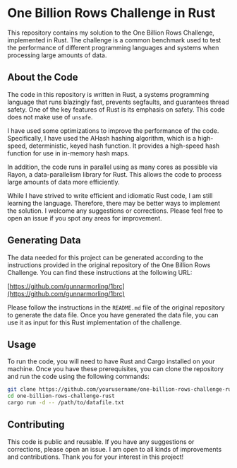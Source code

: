 # One Billion Rows Challenge in Rust

This repository contains my solution to the One Billion Rows Challenge, implemented in Rust. The challenge is a common
benchmark used to test the performance of different programming languages and systems when processing large amounts of
data.

## About the Code

The code in this repository is written in Rust, a systems programming language that runs blazingly fast, prevents
segfaults, and guarantees thread safety. One of the key features of Rust is its emphasis on safety. This code does not
make use of `unsafe`.

I have used some optimizations to improve the performance of the code. Specifically, I have used the AHash hashing
algorithm, which is a high-speed, deterministic, keyed hash function. It provides a high-speed hash function for use in
in-memory hash maps.

In addition, the code runs in parallel using as many cores as possible via Rayon, a data-parallelism library for Rust.
This allows the code to process large amounts of data more efficiently.

While I have strived to write efficient and idiomatic Rust code, I am still learning the language. Therefore, there may
be better ways to implement the solution. I welcome any suggestions or corrections. Please feel free to open an issue if
you spot any areas for improvement.

## Generating Data

The data needed for this project can be generated according to the instructions provided in the original repository of
the One Billion Rows Challenge. You can find these instructions at the following URL:

[https://github.com/gunnarmorling/1brc](https://github.com/gunnarmorling/1brc)

Please follow the instructions in the `README.md` file of the original repository to generate the data file. Once you
have generated the data file, you can use it as input for this Rust implementation of the challenge.

## Usage

To run the code, you will need to have Rust and Cargo installed on your machine. Once you have these prerequisites, you
can clone the repository and run the code using the following commands:

```bash
git clone https://github.com/yourusername/one-billion-rows-challenge-rust.git
cd one-billion-rows-challenge-rust
cargo run -d -- /path/to/datafile.txt
```

## Contributing

This code is public and reusable. If you have any suggestions or corrections, please open an issue. I am open to all
kinds of improvements and contributions. Thank you for your interest in this project!